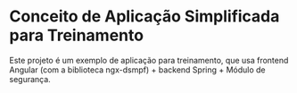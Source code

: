 # Conceito de Aplicação Simplificada para Treinamento

Este projeto é um exemplo de aplicação para treinamento, que usa frontend Angular (com a biblioteca ngx-dsmpf) + backend Spring + Módulo de segurança.
